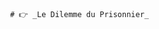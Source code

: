                                          # 👉 _Le Dilemme du Prisonnier_                          
                                   
       
                                 
                                  
                                 
